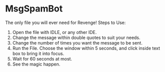 # MsgSpamBot
The only file you will ever need for Revenge!
Steps to Use:
1) Open the file with IDLE, or any other IDE. 
2) Change the message within double quotes to suit your needs. 
3) Change the number of times you want the message to be sent.
4) Run the File. Choose the window within 5 seconds, and click inside text box to bring it into focus.
5) Wait for 60 seconds at most.
6) See the magic happen.
